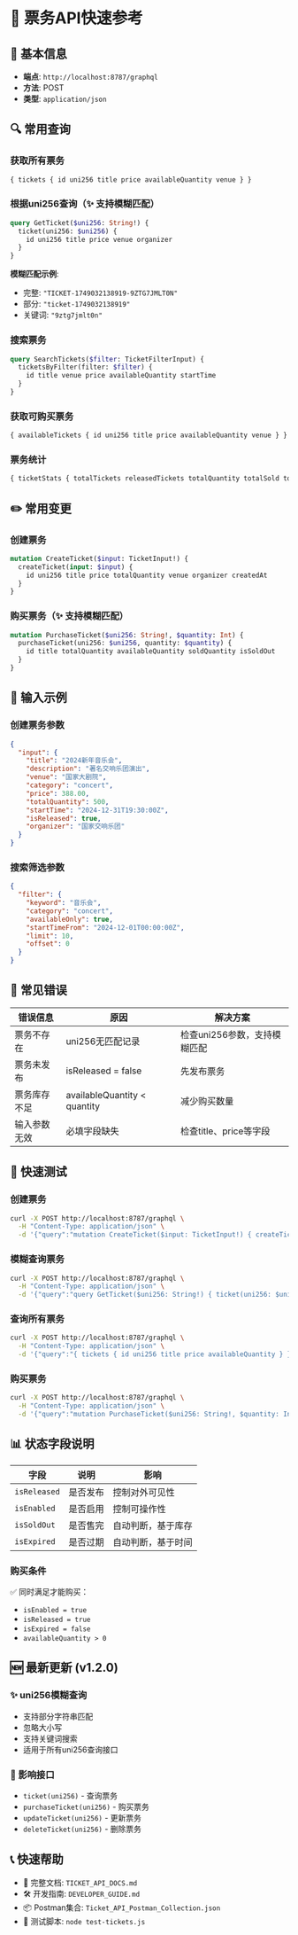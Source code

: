 # 🎫 票务API快速参考

## 🔧 基本信息
- **端点**: `http://localhost:8787/graphql`
- **方法**: POST  
- **类型**: `application/json`

## 🔍 常用查询

### 获取所有票务
```graphql
{ tickets { id uni256 title price availableQuantity venue } }
```

### 根据uni256查询（✨ 支持模糊匹配）
```graphql
query GetTicket($uni256: String!) {
  ticket(uni256: $uni256) {
    id uni256 title price venue organizer
  }
}
```

**模糊匹配示例**:
- 完整: `"TICKET-1749032138919-9ZTG7JMLT0N"`
- 部分: `"ticket-1749032138919"` 
- 关键词: `"9ztg7jmlt0n"`

### 搜索票务
```graphql
query SearchTickets($filter: TicketFilterInput) {
  ticketsByFilter(filter: $filter) {
    id title venue price availableQuantity startTime
  }
}
```

### 获取可购买票务
```graphql
{ availableTickets { id uni256 title price availableQuantity venue } }
```

### 票务统计
```graphql
{ ticketStats { totalTickets releasedTickets totalQuantity totalSold totalAvailable } }
```

## ✏️ 常用变更

### 创建票务
```graphql
mutation CreateTicket($input: TicketInput!) {
  createTicket(input: $input) {
    id uni256 title price totalQuantity venue organizer createdAt
  }
}
```

### 购买票务（✨ 支持模糊匹配）
```graphql
mutation PurchaseTicket($uni256: String!, $quantity: Int) {
  purchaseTicket(uni256: $uni256, quantity: $quantity) {
    id title totalQuantity availableQuantity soldQuantity isSoldOut
  }
}
```

## 📝 输入示例

### 创建票务参数
```json
{
  "input": {
    "title": "2024新年音乐会",
    "description": "著名交响乐团演出",
    "venue": "国家大剧院", 
    "category": "concert",
    "price": 388.00,
    "totalQuantity": 500,
    "startTime": "2024-12-31T19:30:00Z",
    "isReleased": true,
    "organizer": "国家交响乐团"
  }
}
```

### 搜索筛选参数
```json
{
  "filter": {
    "keyword": "音乐会",
    "category": "concert", 
    "availableOnly": true,
    "startTimeFrom": "2024-12-01T00:00:00Z",
    "limit": 10,
    "offset": 0
  }
}
```

## 🚫 常见错误

| 错误信息 | 原因 | 解决方案 |
|---------|------|----------|
| 票务不存在 | uni256无匹配记录 | 检查uni256参数，支持模糊匹配 |
| 票务未发布 | isReleased = false | 先发布票务 |
| 票务库存不足 | availableQuantity < quantity | 减少购买数量 |
| 输入参数无效 | 必填字段缺失 | 检查title、price等字段 |

## 🧪 快速测试

### 创建票务
```bash
curl -X POST http://localhost:8787/graphql \
  -H "Content-Type: application/json" \
  -d '{"query":"mutation CreateTicket($input: TicketInput!) { createTicket(input: $input) { id uni256 title price } }","variables":{"input":{"title":"测试票务","price":100,"totalQuantity":50,"isReleased":true}}}'
```

### 模糊查询票务
```bash
curl -X POST http://localhost:8787/graphql \
  -H "Content-Type: application/json" \
  -d '{"query":"query GetTicket($uni256: String!) { ticket(uni256: $uni256) { id uni256 title price } }","variables":{"uni256":"ticket-1749032138919"}}'
```

### 查询所有票务
```bash
curl -X POST http://localhost:8787/graphql \
  -H "Content-Type: application/json" \
  -d '{"query":"{ tickets { id uni256 title price availableQuantity } }"}'
```

### 购买票务
```bash
curl -X POST http://localhost:8787/graphql \
  -H "Content-Type: application/json" \
  -d '{"query":"mutation PurchaseTicket($uni256: String!, $quantity: Int) { purchaseTicket(uni256: $uni256, quantity: $quantity) { title availableQuantity soldQuantity } }","variables":{"uni256":"ticket-1749032138919","quantity":3}}'
```

## 📊 状态字段说明

| 字段 | 说明 | 影响 |
|------|------|------|
| `isReleased` | 是否发布 | 控制对外可见性 |
| `isEnabled` | 是否启用 | 控制可操作性 |
| `isSoldOut` | 是否售完 | 自动判断，基于库存 |
| `isExpired` | 是否过期 | 自动判断，基于时间 |

### 购买条件
✅ 同时满足才能购买：
- `isEnabled = true`
- `isReleased = true` 
- `isExpired = false`
- `availableQuantity > 0`

## 🆕 最新更新 (v1.2.0)

### ✨ uni256模糊查询
- 支持部分字符串匹配
- 忽略大小写
- 支持关键词搜索
- 适用于所有uni256查询接口

### 🔧 影响接口
- `ticket(uni256)` - 查询票务
- `purchaseTicket(uni256)` - 购买票务  
- `updateTicket(uni256)` - 更新票务
- `deleteTicket(uni256)` - 删除票务

## 📞 快速帮助

- 📖 完整文档: `TICKET_API_DOCS.md`
- 🛠️ 开发指南: `DEVELOPER_GUIDE.md`
- 📦 Postman集合: `Ticket_API_Postman_Collection.json`
- 🧪 测试脚本: `node test-tickets.js` 